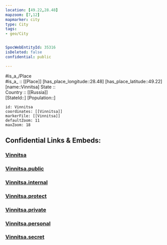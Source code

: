 ```yaml
---
location: [49.22,28.48] 
mapzoom: [7,12] 
mapmarker: city 
type: City
tags:
- geo/City


SpocWebEntityId: 35316
isDeleted: false
confidential: public

---
```

#is_a_/Place  
#is_a_ :: [[Place]] 
[has_place_longitude::28.48] 
[has_place_latitude::49.22] 
[name::Vinnitsa] 
State ::  
Country :: [[Russia]]  
[StateId::] 
[Population::] 



```leaflet
id: Vinnitsa
coordinates: [[Vinnitsa]] 
markerFile: [[Vinnitsa]] 
defaultZoom: 11 
maxZoom: 18
```


## Confidential Links & Embeds: 

### [Vinnitsa](/_Standards/Earth/Continent/Europe/Europe~East/Ukraine/Regions~Ukraine/Vinnytsya/City/Vinnitsa.md) 

### [Vinnitsa.public](/_public/Earth/Continent/Europe/Europe~East/Ukraine/Regions~Ukraine/Vinnytsya/City/Vinnitsa.public.md) 

### [Vinnitsa.internal](/_internal/Earth/Continent/Europe/Europe~East/Ukraine/Regions~Ukraine/Vinnytsya/City/Vinnitsa.internal.md) 

### [Vinnitsa.protect](/_protect/Earth/Continent/Europe/Europe~East/Ukraine/Regions~Ukraine/Vinnytsya/City/Vinnitsa.protect.md) 

### [Vinnitsa.private](/_private/Earth/Continent/Europe/Europe~East/Ukraine/Regions~Ukraine/Vinnytsya/City/Vinnitsa.private.md) 

### [Vinnitsa.personal](/_personal/Earth/Continent/Europe/Europe~East/Ukraine/Regions~Ukraine/Vinnytsya/City/Vinnitsa.personal.md) 

### [Vinnitsa.secret](/_secret/Earth/Continent/Europe/Europe~East/Ukraine/Regions~Ukraine/Vinnytsya/City/Vinnitsa.secret.md)

